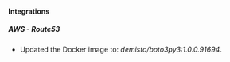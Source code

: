 #### Integrations
##### AWS - Route53
- Updated the Docker image to: *demisto/boto3py3:1.0.0.91694*.

